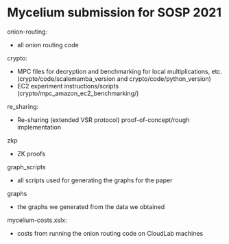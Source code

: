 # Mycelium submission for SOSP 2021

onion-routing:
- all onion routing code

crypto:
- MPC files for decryption and benchmarking for local multiplications, etc. (crypto/code/scalemamba_version and crypto/code/python_version)
- EC2 experiment instructions/scripts (crypto/mpc_amazon_ec2_benchmarking/)

re_sharing:
- Re-sharing (extended VSR protocol) proof-of-concept/rough implementation

zkp
- ZK proofs

graph_scripts
- all scripts used for generating the graphs for the paper

graphs
- the graphs we generated from the data we obtained

mycelium-costs.xslx:
- costs from running the onion routing code on CloudLab machines
